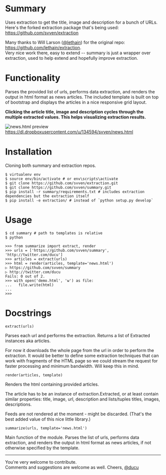 Summary
=======

Uses extraction to get the title, image and description 
for a bunch of URLs. <br />
Here's the forked extraction package that's being used: 
https://github.com/svven/extraction

Many thanks to Will Larson ([@lethain](https://github.com/lethain)) for the original repo:
https://github.com/lethain/extraction. <br />
Very nice work there, easy to extend -- summary is just a
wrapper over extraction, used to help extend and hopefully 
improve extraction.

Functionality
=============

Parses the provided list of urls, performs data extraction,
and renders the output in html format as news articles.
The included template is built on top of bootstrap and
displays the articles in a nice responsive grid layout.

**Clicking the article title, image and description cycles
through the multiple extracted values. This helps
visualizing extraction results.**

![news.html preview](https://dl.dropboxusercontent.com/u/134594/Svven/news.png)
https://dl.dropboxusercontent.com/u/134594/svven/news.html

Installation
============

Cloning both summary and extraction repos.

    $ virtualenv env
    $ source env/bin/activate # or env\scripts\activate
    $ git clone https://github.com/svven/extraction.git
    $ git clone https://github.com/svven/summary.git
    $ pip install -r summary/requirements.txt # includes extraction dependencies but the extraction itself
    $ pip install -e extraction/ # instead of `python setup.py develop`

Usage
=====

    $ cd summary # path to templates is relative
    $ python

    >>> from summarize import extract, render
    >>> urls = ['https://github.com/svven/summary', 'http://twitter.com/ducu']
    >>> articles = extract(urls)
    >>> html = render(articles, template='news.html')
    ▷ https://github.com/svven/summary
    ▷ http://twitter.com/ducu
    Fails: 0 out of 2.
    >>> with open('demo.html', 'w') as file:
    ...   file.write(html)
    ... 
    >>> 

Docstrings
==========

```
extract(urls)
```
Parses each url and performs the extraction.
Returns a list of Extracted instances aka articles.

For now it downloads the whole page from the url in order
to perform the extraction. It would be better to define 
some extraction techniques that can work with fragments of
the HTML page so we could stream the request for faster 
processing and minimum bandwidth. Will keep this in mind.

```
render(articles, template)
```
Renders the html containing provided articles.

The article has to be an instance of extraction.Extracted, 
or at least contain similar properties: title, image, url,
description and lists/tuples titles, images, descriptions.

Feeds are not rendered at the moment - might be discarded.
(That's the best added value of this nice little library.)

```
summarize(urls, template='news.html')
```
Main function of the module.
Parses the list of urls, performs data extraction,
and renders the output in html format as news articles,
if not otherwise specified by the template.

***
You're very welcome to contribute. <br />
Comments and suggestions are welcome as well. Cheers,
[@ducu](http://twitter.com/ducu)

